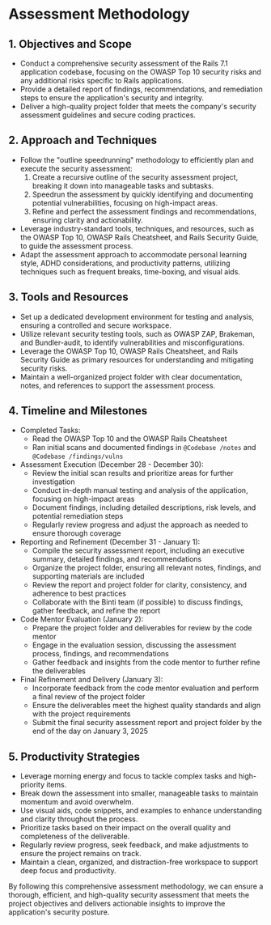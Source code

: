 # Assessment Methodology

## 1. Objectives and Scope
- Conduct a comprehensive security assessment of the Rails 7.1 application codebase, focusing on the OWASP Top 10 security risks and any additional risks specific to Rails applications.
- Provide a detailed report of findings, recommendations, and remediation steps to ensure the application's security and integrity.
- Deliver a high-quality project folder that meets the company's security assessment guidelines and secure coding practices.

## 2. Approach and Techniques
- Follow the "outline speedrunning" methodology to efficiently plan and execute the security assessment:
  1. Create a recursive outline of the security assessment project, breaking it down into manageable tasks and subtasks.
  2. Speedrun the assessment by quickly identifying and documenting potential vulnerabilities, focusing on high-impact areas.
  3. Refine and perfect the assessment findings and recommendations, ensuring clarity and actionability.
- Leverage industry-standard tools, techniques, and resources, such as the OWASP Top 10, OWASP Rails Cheatsheet, and Rails Security Guide, to guide the assessment process.
- Adapt the assessment approach to accommodate personal learning style, ADHD considerations, and productivity patterns, utilizing techniques such as frequent breaks, time-boxing, and visual aids.

## 3. Tools and Resources
- Set up a dedicated development environment for testing and analysis, ensuring a controlled and secure workspace.
- Utilize relevant security testing tools, such as OWASP ZAP, Brakeman, and Bundler-audit, to identify vulnerabilities and misconfigurations.
- Leverage the OWASP Top 10, OWASP Rails Cheatsheet, and Rails Security Guide as primary resources for understanding and mitigating security risks.
- Maintain a well-organized project folder with clear documentation, notes, and references to support the assessment process.

## 4. Timeline and Milestones
- Completed Tasks:
  - Read the OWASP Top 10 and the OWASP Rails Cheatsheet
  - Ran initial scans and documented findings in `@Codebase /notes` and `@Codebase /findings/vulns`
- Assessment Execution (December 28 - December 30):
  - Review the initial scan results and prioritize areas for further investigation
  - Conduct in-depth manual testing and analysis of the application, focusing on high-impact areas
  - Document findings, including detailed descriptions, risk levels, and potential remediation steps
  - Regularly review progress and adjust the approach as needed to ensure thorough coverage
- Reporting and Refinement (December 31 - January 1):
  - Compile the security assessment report, including an executive summary, detailed findings, and recommendations
  - Organize the project folder, ensuring all relevant notes, findings, and supporting materials are included
  - Review the report and project folder for clarity, consistency, and adherence to best practices
  - Collaborate with the Binti team (if possible) to discuss findings, gather feedback, and refine the report
- Code Mentor Evaluation (January 2):
  - Prepare the project folder and deliverables for review by the code mentor
  - Engage in the evaluation session, discussing the assessment process, findings, and recommendations
  - Gather feedback and insights from the code mentor to further refine the deliverables
- Final Refinement and Delivery (January 3):
  - Incorporate feedback from the code mentor evaluation and perform a final review of the project folder
  - Ensure the deliverables meet the highest quality standards and align with the project requirements
  - Submit the final security assessment report and project folder by the end of the day on January 3, 2025

## 5. Productivity Strategies
- Leverage morning energy and focus to tackle complex tasks and high-priority items.
- Break down the assessment into smaller, manageable tasks to maintain momentum and avoid overwhelm.
- Use visual aids, code snippets, and examples to enhance understanding and clarity throughout the process.
- Prioritize tasks based on their impact on the overall quality and completeness of the deliverable.
- Regularly review progress, seek feedback, and make adjustments to ensure the project remains on track.
- Maintain a clean, organized, and distraction-free workspace to support deep focus and productivity.

By following this comprehensive assessment methodology, we can ensure a thorough, efficient, and high-quality security assessment that meets the project objectives and delivers actionable insights to improve the application's security posture.